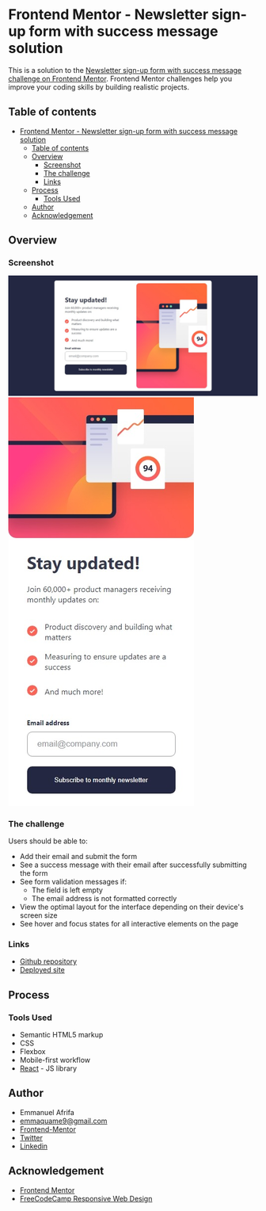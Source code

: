 # Frontend Mentor - Newsletter sign-up form with success message solution

This is a solution to the [Newsletter sign-up form with success message challenge on Frontend Mentor](https://www.frontendmentor.io/challenges/newsletter-signup-form-with-success-message-3FC1AZbNrv). Frontend Mentor challenges help you improve your coding skills by building realistic projects. 

## Table of contents
- [Frontend Mentor - Newsletter sign-up form with success message solution](#frontend-mentor---newsletter-sign-up-form-with-success-message-solution)
  - [Table of contents](#table-of-contents)
  - [Overview](#overview)
    - [Screenshot](#screenshot)
    - [The challenge](#the-challenge)
    - [Links](#links)
  - [Process](#process)
    - [Tools Used](#tools-used)
  - [Author](#author)
  - [Acknowledgement](#acknowledgement)


## Overview
### Screenshot
![Screenshot of the webpage](./src/assets/images/Screenshot_16-1-2025_95252_localhost.jpeg)
![Screenshot of the webpage](./src/assets/images/Screenshot_16-1-2025_95319_localhost.jpeg)
### The challenge

Users should be able to:

- Add their email and submit the form
- See a success message with their email after successfully submitting the form
- See form validation messages if:
  - The field is left empty
  - The email address is not formatted correctly
- View the optimal layout for the interface depending on their device's screen size
- See hover and focus states for all interactive elements on the page


### Links
- [Github repository](https://github.com/Emmanuel-Afrifa/newsletter-sign-up-page)
- [Deployed site](https://newsletter-sign-up-sol.netlify.app/)

## Process
### Tools Used
- Semantic HTML5 markup
- CSS
- Flexbox
- Mobile-first workflow
- [React](https://reactjs.org/) - JS library


## Author
- Emmanuel Afrifa
- [emmaquame9@gmail.com](mailto:emmaquame9@gmail.com)
- [Frontend-Mentor](https://www.frontendmentor.io/profile/Emmanuel-Afrifa)
- [Twitter](https://twitter.com/Emma33712365)
- [Linkedin](https://www.linkedin.com/in/emmanuel-afrifa-840674214/)

## Acknowledgement
- [Frontend Mentor](https://www.frontendmentor.io/)
- [FreeCodeCamp Responsive Web Design](https://www.freecodecamp.org/learn/responsive-web-design/)
